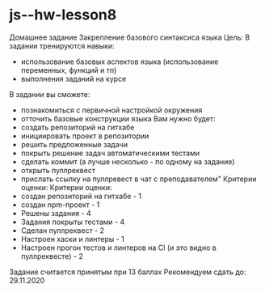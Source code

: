 # js--hw-lesson8

Домашнее задание
Закрепление базового синтаксиса языка
Цель: В задании тренируются навыки:

- использование базовых аспектов языка (использование переменных, функций и тп)
- выполнения заданий на курсе

В задании вы сможете:

- познакомиться с первичной настройкой окружения
- отточить базовые конструкции языка
  Вам нужно будет:
- создать репозиторий на гитхабе
- инициировать проект в репозитории
- решить предложенные задачи
- покрыть решение задач автоматическими тестами
- сделать коммит (а лучше несколько - по одному на задание)
- открыть пуллреквест
- прислать ссылку на пуллревест в чат с преподавателем"
  Критерии оценки: Критерии оценки:
- создан репозиторий на гитхабе - 1
- создан npm-проект - 1
- Решены задания - 4
- Задания покрыты тестами - 4
- Сделан пуллреквест - 2
- Настроен хаски и линтеры - 1
- Настроен прогон тестов и линтеров на CI (и это видно в пуллреквесте) - 2

Задание считается принятым при 13 баллах
Рекомендуем сдать до: 29.11.2020
